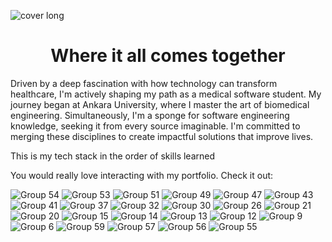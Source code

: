 ![cover long](https://github.com/augusta-dev/augusta-dev/assets/109660213/5144a3e2-ef6d-42d6-899a-60cb0179379c)
<h1 align='center'>Where it all comes together</h1>
<p>Driven by a deep fascination with how technology can transform healthcare, I'm actively shaping my path as a medical software student. My journey began at Ankara University, where I master the art of biomedical engineering. Simultaneously, I'm a sponge for software engineering knowledge, seeking it from every source imaginable. I'm committed to merging these disciplines to create impactful solutions that improve lives.</p>
This is my tech stack in the order of skills learned

You would really love interacting with my portfolio. Check it out: 

![Group 54](https://github.com/augusta-dev/augusta-dev/assets/109660213/16776b1b-ebe0-4d03-a231-356b68937ffd)
![Group 53](https://github.com/augusta-dev/augusta-dev/assets/109660213/50b06d5a-0767-43c2-b890-93ae31236c93)
![Group 51](https://github.com/augusta-dev/augusta-dev/assets/109660213/575c193e-b17c-4abc-acf8-f23a8aa3950c)
![Group 49](https://github.com/augusta-dev/augusta-dev/assets/109660213/4b928236-1821-4946-8fd7-127c3ac62527)
![Group 47](https://github.com/augusta-dev/augusta-dev/assets/109660213/442425c7-abd7-4eba-b3a3-f95c746274a3)
![Group 43](https://github.com/augusta-dev/augusta-dev/assets/109660213/e2a84d98-f21c-443f-9baa-d01fcb2ab339)
![Group 41](https://github.com/augusta-dev/augusta-dev/assets/109660213/d5fdf0a0-4314-4d9f-bb11-6dc58dd2f4dc)
![Group 37](https://github.com/augusta-dev/augusta-dev/assets/109660213/12659344-aa48-47d5-935c-24d3a48c4382)
![Group 32](https://github.com/augusta-dev/augusta-dev/assets/109660213/36f82192-9077-4577-a392-00c6a73ecc74)
![Group 30](https://github.com/augusta-dev/augusta-dev/assets/109660213/f5eb6316-fca8-4f75-b8f3-28220d81cbf8)
![Group 26](https://github.com/augusta-dev/augusta-dev/assets/109660213/033cc8de-2003-487b-b4a8-159298333b36)
![Group 21](https://github.com/augusta-dev/augusta-dev/assets/109660213/2db2f959-008c-49d1-bdc0-670a61bbf4e6)
![Group 20](https://github.com/augusta-dev/augusta-dev/assets/109660213/2f4eb77f-e52d-4f12-ad78-849567b49141)
![Group 15](https://github.com/augusta-dev/augusta-dev/assets/109660213/10f83949-7bca-4e38-a133-fdbd53866c73)
![Group 14](https://github.com/augusta-dev/augusta-dev/assets/109660213/eb05f9a7-5354-4402-908f-d200880f74a8)
![Group 13](https://github.com/augusta-dev/augusta-dev/assets/109660213/97e6bcfc-4ead-417a-98f5-6550b4973dd9)
![Group 12](https://github.com/augusta-dev/augusta-dev/assets/109660213/e654bb3a-2e5f-4f73-aca4-329c42e356cf)
![Group 9](https://github.com/augusta-dev/augusta-dev/assets/109660213/48d45343-896a-4965-a5f4-2ba9bcc95637)
![Group 6](https://github.com/augusta-dev/augusta-dev/assets/109660213/304ace56-1cd1-449f-865f-67183343c460)
![Group 59](https://github.com/augusta-dev/augusta-dev/assets/109660213/15c10a79-4235-4c69-9062-42a2e2104877)
![Group 57](https://github.com/augusta-dev/augusta-dev/assets/109660213/ee235439-a927-4f94-8be9-a4bad7f6606a)
![Group 56](https://github.com/augusta-dev/augusta-dev/assets/109660213/94cca54d-64a0-4c58-8f82-a05a217cb362)
![Group 55](https://github.com/augusta-dev/augusta-dev/assets/109660213/166d74e4-ea91-4684-b114-70dd542ed21b)
